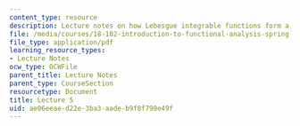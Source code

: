 ```yaml
---
content_type: resource
description: Lecture notes on how Lebesgue integrable functions form a linear space.
file: /media/courses/18-102-introduction-to-functional-analysis-spring-2009/ae06eeaed22e3ba3aadeb9f8f790e49f_MIT18_102s09_lec05.pdf
file_type: application/pdf
learning_resource_types:
- Lecture Notes
ocw_type: OCWFile
parent_title: Lecture Notes
parent_type: CourseSection
resourcetype: Document
title: Lecture 5
uid: ae06eeae-d22e-3ba3-aade-b9f8f790e49f
---
```

